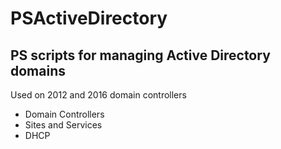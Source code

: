 # PSActiveDirectory
<h2>PS scripts for managing Active Directory domains</h2>
<p>Used on 2012 and 2016 domain controllers
<ul>
  <li>Domain Controllers
  <li>Sites and Services
  <li>DHCP
</ul>
